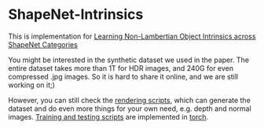 # ShapeNet-Intrinsics

This is implementation for [Learning Non-Lambertian Object Intrinsics across ShapeNet Categories](https://arxiv.org/abs/1612.08510)

You might be interested in the synthetic dataset we used in the paper. The entire dataset takes more than 1T for HDR images, and 240G for even compressed .jpg images. So it is hard to share it online, and we are still working on it;)

However, you can still check the [rendering scripts](render), which can generate the dataset and do even more things for your own need, e.g. depth and normal images. [Training and testing scripts](train) are implemented in [torch](http://torch.ch/).

